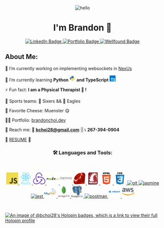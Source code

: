 <div align="center">
  <img align="center" width="200" src="https://media.giphy.com/media/i4MAH84pqe2m2aVojc/giphy.gif" alt="hello" />
    <h1>
    I'm Brandon 👋
      </h1>
    <div id="badges">
  <a href="https://www.linkedin.com/in/brandonchoi28/">
    <img src="https://img.shields.io/badge/LinkedIn-blue?style=for-the-badge&logo=linkedin&logoColor=white" alt="LinkedIn Badge"/>
  </a>
  <a href="https://brandonchoi.dev">
    <img src="https://img.shields.io/badge/Portfolio-navy?style=for-the-badge&logo=portfolio&logoColor=white" alt="Portfolio Badge"/>
  </a>
  <a href="https://wellfound.com/u/brandon-choi-6">
    <img src="https://img.shields.io/badge/Wellfound-orange?style=for-the-badge&logo=angellist&logoColor=white" alt="Wellfound Badge"/>
  </a>
  </div>
</div>

## About Me:

🔭 I’m currently working on implementing websockets in [NexUs](https://github.com/bchoi28/NexUs)

🌱 I’m currently learning **Python <img src="https://github.com/devicons/devicon/blob/master/icons/python/python-original.svg" alt="python" width="20" height="20"/> and TypeScript <img src="https://raw.githubusercontent.com/devicons/devicon/master/icons/typescript/typescript-original.svg" alt="typescript" width="20" height="20"/>**

⚡ Fun fact: **I am a Physical Therapist :muscle: !**

🏅 Sports teams: 🏀 Sixers && 🦅 Eagles

🧀 Favorite Cheese: Muenster 😋

👨‍💻 Portfolio: [brandonchoi.dev](brandonchoi.dev)

🤝 Reach me: :email: **bchoi28@gmail.com** || :telephone_receiver: **267-394-0904**

📄  [RESUME](https://www.brandonchoi.dev/static/media/BrandonChoi_Resume.f9c6aec47a76846c0831.pdf)  📄

<h3 align="center"> 🛠️ Languages and Tools:</h3>
</br>
<p align="center"> 
    <a href="https://developer.mozilla.org/en-US/docs/Web/JavaScript" target="_blank" rel="noreferrer"> <img src="https://raw.githubusercontent.com/devicons/devicon/master/icons/javascript/javascript-original.svg" alt="javascript" width="40" height="40"/> 
  </a> 
    <a href="https://reactjs.org/" target="_blank" rel="noreferrer"> <img src="https://raw.githubusercontent.com/devicons/devicon/master/icons/react/react-original-wordmark.svg" alt="react" width="40" height="40"/> 
  </a> 
  <a href="https://redux.js.org" target="_blank" rel="noreferrer"> <img src="https://raw.githubusercontent.com/devicons/devicon/master/icons/redux/redux-original.svg" alt="redux" width="40" height="40"/> </a> 
    <a href="https://nodejs.org" target="_blank" rel="noreferrer"> <img src="https://raw.githubusercontent.com/devicons/devicon/master/icons/nodejs/nodejs-original-wordmark.svg" alt="nodejs" width="40" height="40"/> 
  </a> 
 <a href="https://expressjs.com" target="_blank" rel="noreferrer"> 
    <img src="https://raw.githubusercontent.com/devicons/devicon/master/icons/express/express-original-wordmark.svg" alt="express" width="40" height="40"/> 
  </a> 
  <a href="https://www.ruby-lang.org/en/" target="_blank" rel="noreferrer"> <img src="https://raw.githubusercontent.com/devicons/devicon/master/icons/ruby/ruby-original.svg" alt="ruby" width="40" height="40"/> 
  </a> 
  <a href="https://rubyonrails.org" target="_blank" rel="noreferrer"> <img src="https://raw.githubusercontent.com/devicons/devicon/master/icons/rails/rails-original-wordmark.svg" alt="rails" width="40" height="40"/>
  </a> 
    <a href="https://www.w3.org/html/" target="_blank" rel="noreferrer"> 
      <img src="https://raw.githubusercontent.com/devicons/devicon/master/icons/html5/html5-original-wordmark.svg" alt="html5" width="40" height="40"/> 
  </a> 
  <a href="https://www.w3schools.com/css/" target="_blank" rel="noreferrer"> 
    <img src="https://raw.githubusercontent.com/devicons/devicon/master/icons/css3/css3-original-wordmark.svg" alt="css3" width="40" height="40"/> 
  </a> 
  <a href="https://git-scm.com/" target="_blank" rel="noreferrer"> 
    <img src="https://www.vectorlogo.zone/logos/git-scm/git-scm-icon.svg" alt="git" width="40" height="40"/> 
  </a> 
  <a href="https://jasmine.github.io/" target="_blank" rel="noreferrer"> <img src="https://www.vectorlogo.zone/logos/jasmine/jasmine-icon.svg" alt="jasmine" width="40" height="40"/> 
  </a> 
  <a href="https://jestjs.io" target="_blank" rel="noreferrer"> <img src="https://www.vectorlogo.zone/logos/jestjsio/jestjsio-icon.svg" alt="jest" width="40" height="40"/> 
  </a>  
  <a href="https://www.mysql.com/" target="_blank" rel="noreferrer"> <img src="https://raw.githubusercontent.com/devicons/devicon/master/icons/mysql/mysql-original-wordmark.svg" alt="mysql" width="40" height="40"/>
  </a> 
    <a href="https://www.mongodb.com/" target="_blank" rel="noreferrer"> <img src="https://raw.githubusercontent.com/devicons/devicon/master/icons/mongodb/mongodb-original-wordmark.svg" alt="mongodb" width="40" height="40"/>
  </a>
  <a href="https://www.postgresql.org" target="_blank" rel="noreferrer"> <img src="https://raw.githubusercontent.com/devicons/devicon/master/icons/postgresql/postgresql-original-wordmark.svg" alt="postgresql" width="40" height="40"/> 
  </a> 
  <a href="https://postman.com" target="_blank" rel="noreferrer"> <img src="https://www.vectorlogo.zone/logos/getpostman/getpostman-icon.svg" alt="postman" width="40" height="40"/> 
  </a>
  <a href="https://webpack.js.org" target="_blank" rel="noreferrer"> <img src="https://raw.githubusercontent.com/devicons/devicon/d00d0969292a6569d45b06d3f350f463a0107b0d/icons/webpack/webpack-original-wordmark.svg" alt="webpack" width="40" height="40"/> 
  </a> 
    <a href="https://aws.amazon.com" target="_blank" rel="noreferrer"> 
    <img src="https://raw.githubusercontent.com/devicons/devicon/master/icons/amazonwebservices/amazonwebservices-original-wordmark.svg" alt="aws" width="40" height="40"/> 
  </a> 
</p>
</br>

[![An image of @bchoi28's Holopin badges, which is a link to view their full Holopin profile](https://holopin.me/bchoi28)](https://holopin.io/@bchoi28)



